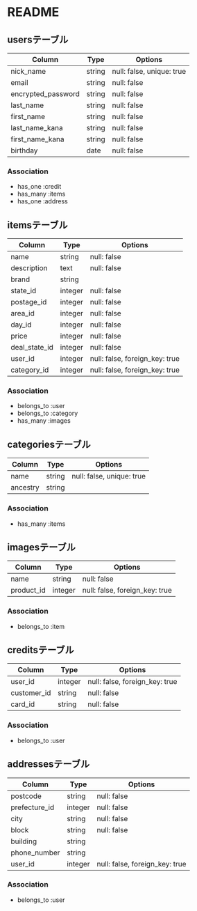 # README

## usersテーブル
|Column|Type|Options|
|------|----|-------|
|nick_name|string|null: false, unique: true|
|email|string|null: false|
|encrypted_password|string|null: false|
|last_name|string|null: false|
|first_name|string|null: false|
|last_name_kana|string|null: false|
|first_name_kana|string|null: false|
|birthday|date|null: false|
### Association
- has_one :credit
- has_many :items
- has_one :address

## itemsテーブル
|Column|Type|Options|
|------|----|-------|
|name|string|null: false|
|description|text|null: false|
|brand|string||
|state_id|integer|null: false|
|postage_id|integer|null: false|
|area_id|integer|null: false|
|day_id|integer|null: false|
|price|integer|null: false|
|deal_state_id|integer|null: false|
|user_id|integer|null: false, foreign_key: true|
|category_id|integer|null: false, foreign_key: true|
### Association
- belongs_to :user
- belongs_to :category
- has_many :images

## categoriesテーブル
|Column|Type|Options|
|------|----|-------|
|name|string|null: false, unique: true|
|ancestry|string||
### Association
- has_many :items

## imagesテーブル
|Column|Type|Options|
|------|----|-------|
|name|string|null: false|
|product_id|integer|null: false, foreign_key: true|
### Association
- belongs_to :item

## creditsテーブル
|Column|Type|Options|
|------|----|-------|
|user_id|integer|null: false, foreign_key: true|
|customer_id|string|null: false|
|card_id|string|null: false|
### Association
- belongs_to :user

## addressesテーブル
|Column|Type|Options|
|------|----|-------|
|postcode|string|null: false|
|prefecture_id|integer|null: false|
|city|string|null: false|
|block|string|null: false|
|building|string||
|phone_number|string||
|user_id|integer|null: false, foreign_key: true|
### Association
- belongs_to :user

